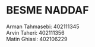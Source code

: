 # BESME NADDAF

Arman Tahmasebi:    402111345 <br>
Arvin Taheri:       402111356 <br>
Matin Ghiasi:       402106229 <br>
